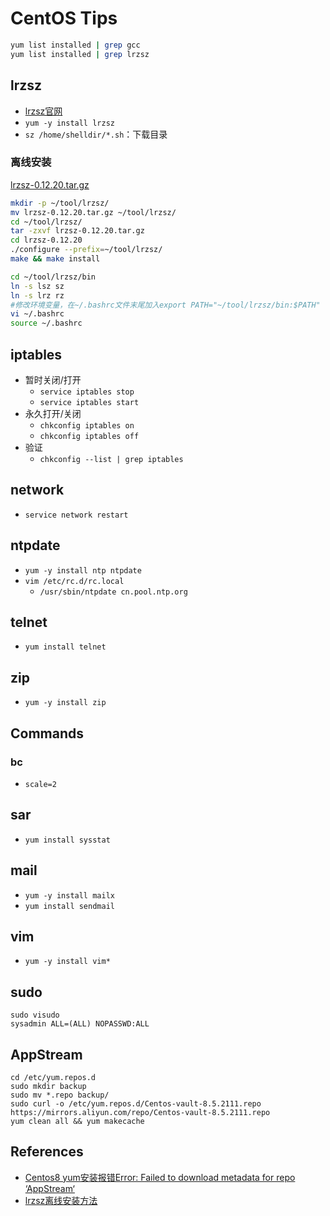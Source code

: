 # CentOS Tips

```sh
yum list installed | grep gcc
yum list installed | grep lrzsz
```

## lrzsz
- [lrzsz官网](http://freshmeat.sourceforge.net/projects/lrzsz/)
- `yum -y install lrzsz`
- `sz /home/shelldir/*.sh`：下载目录

### 离线安装
[lrzsz-0.12.20.tar.gz](https://ohse.de/uwe/software/lrzsz.html)

```sh
mkdir -p ~/tool/lrzsz/
mv lrzsz-0.12.20.tar.gz ~/tool/lrzsz/
cd ~/tool/lrzsz/
tar -zxvf lrzsz-0.12.20.tar.gz
cd lrzsz-0.12.20
./configure --prefix=~/tool/lrzsz/
make && make install
```
```sh
cd ~/tool/lrzsz/bin
ln -s lsz sz
ln -s lrz rz
#修改环境变量，在~/.bashrc文件末尾加入export PATH="~/tool/lrzsz/bin:$PATH"
vi ~/.bashrc
source ~/.bashrc
```

## iptables
- 暂时关闭/打开
    - `service iptables stop`
    - `service iptables start`
- 永久打开/关闭
    - `chkconfig iptables on`
    - `chkconfig iptables off`
- 验证
    - `chkconfig --list | grep iptables`

## network
- `service network restart`

## ntpdate
- `yum -y install ntp ntpdate`
- `vim /etc/rc.d/rc.local`
    - `/usr/sbin/ntpdate cn.pool.ntp.org`

## telnet
- `yum install telnet`

## zip
- `yum -y install zip`

## Commands
### bc
- `scale=2`

## sar
- `yum install sysstat`

## mail
- `yum -y install mailx`
- `yum install sendmail`

## vim
- `yum -y install vim*`

## sudo
```
sudo visudo
sysadmin ALL=(ALL) NOPASSWD:ALL
```

## AppStream
```
cd /etc/yum.repos.d
sudo mkdir backup
sudo mv *.repo backup/
sudo curl -o /etc/yum.repos.d/Centos-vault-8.5.2111.repo https://mirrors.aliyun.com/repo/Centos-vault-8.5.2111.repo
yum clean all && yum makecache
```

## References
- [Centos8 yum安装报错Error: Failed to download metadata for repo ‘AppStream‘](https://www.cnblogs.com/Fengdengshuai/p/15988606.html)
- [lrzsz离线安装方法](https://www.cnblogs.com/lcgbk/p/14848852.html)
